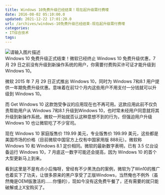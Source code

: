 ```yaml
---
title: Windows 10免费升级已经结束！现在起升级需付费喽
date: 2016-08-02 05:10:00.0
updated: 2021-12-22 17:01:20.0
url: /archives/windows-10免费升级已经结束-现在起升级需付费喽
categories: 
- IT综合技术
tags: 
---
```


<p><img src="https://cdn.uu126.cn/wp-content/uploads/2016/08/191126u2l25a55la5ffb22.jpg" alt="请输入图片描述" title="请输入图片描述"><br />Windows 10 免费升级正式结束！微软已经终止 Windows 10 免费升级优惠，7 月 29 日之前没有升级到新操作系统的用户，你需要付费购买许可证才能升级到 Windows 10。</p><p>微软 2015 年 7 月 29 日正式推出 Windows 10，同时为 Windows 7和8.1 用户提供一年期免费升级优惠。意味着在前12个月内这些用户不用支付一分钱就可以升级到 Windows 10。</p><p>而 Get Windows 10 这款饱受争议的应用现在也不再可用。这款应用此前不仅负责帮助用户从 Windows 7和8.1 升级到Windows 10，也时常未经用户同意就将其升级到新操作系统。微软一开始就否认这种意想不到的行为，但强迫用户升级 Windows 10 也让微软吃了不少官司。</p><p>现在 Windows 10 家庭版售价 119.99 美元，专业版售价 199.99 美元，这些都是美国市场的价格（目前微软中国官方上仅有中国家用版 888元）。微软称 Windows 10 和 Windows 8.1 定价相同。微软的最新数字表明，已有 3.5 亿台设备运行 Windows 10，7 月底这一数字可能还会提高，因为 Windows 10 的首个大型更新马上到来。</p><p>看到这里是不是有点小后悔呀，曾经有不少黑洗白的案例，微软为了Win10的推广也着实下了功夫，让很多原来的黑户享受了正版Windows，当然俺也不例外（虽然俺是OEM版激活的……你懂的），现如今没有这免费午餐了，还有需要的就只能破解或上X宝购买了。</p>